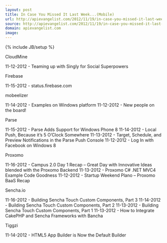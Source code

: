 ```yaml
---
layout: post
title: In Case You Missed It Last Week...(Mobile)
url: http://apievangelist.com/2012/11/19/in-case-you-missed-it-last-week…mobile/
source: http://apievangelist.com/2012/11/19/in-case-you-missed-it-last-week…mobile/
domain: apievangelist.com
image: 
---
```

{% include JB/setup %}



CloudMine




11-12-2012 - Teaming up with Singly for Social Superpowers





Firebase




11-15-2012 - status.firebase.com





mobeelizer




11-14-2012 - Examples on Windows platform
11-12-2012 - New people on the board!





Parse




11-15-2012 - Parse Adds Support for Windows Phone 8
11-14-2012 - Local Push, Because it&rsquo;s 5 O&rsquo;Clock Somewhere
11-13-2012 - Target, Schedule, and Preview Notifications in the Parse Push Console
11-12-2012 - Log In with Facebook on Windows 8





Proxomo




11-16-2012 - Campus 2.0 Day 1 Recap &ndash; Great Day with Innovative Ideas blended with the Proxomo Backend
11-13-2012 - Proxomo C# .NET MVC4 Example Code Goodness
11-12-2012 - Startup Weekend Plano &ndash; Proxomo BaaS Recap





Sencha.io




11-16-2012 - Building Sencha Touch Custom Components, Part 3
11-14-2012 - Building Sencha Touch Custom Components, Part 2
11-13-2012 - Building Sencha Touch Custom Components, Part 1
11-13-2012 - How to Integrate CakePHP and Sencha Frameworks with Bancha





Tiggzi




11-14-2012 - HTML5 App Builder is Now the Default Builder
